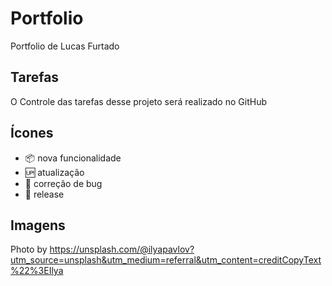 # Portfolio

Portfolio de Lucas Furtado

## Tarefas

O Controle das tarefas desse projeto será realizado no GitHub

## Ícones

- :package: nova funcionalidade
- :up: atualização
- :bug: correção de bug
- :checkered_flag: release

## Imagens

Photo by https://unsplash.com/@ilyapavlov?utm_source=unsplash&utm_medium=referral&utm_content=creditCopyText%22%3EIlya
